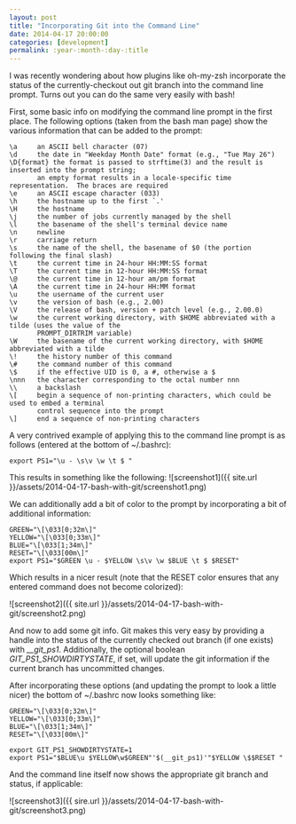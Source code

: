 ```yaml
---
layout: post
title: "Incorporating Git into the Command Line"
date: 2014-04-17 20:00:00
categories: [development]
permalink: :year-:month-:day-:title
---
```


I was recently wondering about how plugins like oh-my-zsh incorporate the status of the currently-checkout out git branch into the command line prompt. Turns out you can do the same very easily with bash! 

First, some basic info on modifying the command line prompt in the first place. The following options (taken from the bash man page) show the various information that can be added to the prompt:

```
\a     an ASCII bell character (07)
\d     the date in "Weekday Month Date" format (e.g., "Tue May 26")
\D{format} the format is passed to strftime(3) and the result is inserted into the prompt string;
       an empty format results in a locale-specific time representation.  The braces are required
\e     an ASCII escape character (033)
\h     the hostname up to the first `.'
\H     the hostname
\j     the number of jobs currently managed by the shell
\l     the basename of the shell's terminal device name
\n     newline
\r     carriage return
\s     the name of the shell, the basename of $0 (the portion following the final slash)
\t     the current time in 24-hour HH:MM:SS format
\T     the current time in 12-hour HH:MM:SS format
\@     the current time in 12-hour am/pm format
\A     the current time in 24-hour HH:MM format
\u     the username of the current user
\v     the version of bash (e.g., 2.00)
\V     the release of bash, version + patch level (e.g., 2.00.0)
\w     the current working directory, with $HOME abbreviated with a tilde (uses the value of the
       PROMPT_DIRTRIM variable)
\W     the basename of the current working directory, with $HOME abbreviated with a tilde
\!     the history number of this command
\#     the command number of this command
\$     if the effective UID is 0, a #, otherwise a $
\nnn   the character corresponding to the octal number nnn
\\     a backslash
\[     begin a sequence of non-printing characters, which could be used to embed a terminal
       control sequence into the prompt
\]     end a sequence of non-printing characters
```

A very contrived example of applying this to the command line prompt is as follows (entered at the bottom of ~/.bashrc):

```
export PS1="\u - \s\v \w \t $ "
```

This results in something like the following:
![screenshot1]({{ site.url }}/assets/2014-04-17-bash-with-git/screenshot1.png)

We can additionally add a bit of color to the prompt by incorporating a bit of additional information:

```
GREEN="\[\033[0;32m\]"
YELLOW="\[\033[0;33m\]"
BLUE="\[\033[1;34m\]"
RESET="\[\033[00m\]"
export PS1="$GREEN \u - $YELLOW \s\v \w $BLUE \t $ $RESET"
```

Which results in a nicer result (note that the RESET color ensures that any entered command does not become colorized):

![screenshot2]({{ site.url }}/assets/2014-04-17-bash-with-git/screenshot2.png)

And now to add some git info. Git makes this very easy by providing a handle into the status of the currently checked out branch (if one exists) with *\_\_git\_ps1*. Additionally, the optional boolean *GIT\_PS1\_SHOWDIRTYSTATE*, if set, will update the git information if the current branch has uncommitted changes.

After incorporating these options (and updating the prompt to look a little nicer) the bottom of ~/.bashrc now looks something like:

```
GREEN="\[\033[0;32m\]"
YELLOW="\[\033[0;33m\]"
BLUE="\[\033[1;34m\]"
RESET="\[\033[00m\]"

export GIT_PS1_SHOWDIRTYSTATE=1
export PS1="$BLUE\u $YELLOW\w$GREEN"'$(__git_ps1)'"$YELLOW \$$RESET "
```
And the command line itself now shows the appropriate git branch and status, if applicable:

![screenshot3]({{ sire.url }}/assets/2014-04-17-bash-with-git/screenshot3.png)